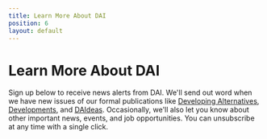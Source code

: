 ```yaml
---
title: Learn More About DAI
position: 6
layout: default
---
```


# Learn More About DAI

Sign up below to receive news alerts from DAI. We'll send out word when we have new issues of our formal publications like [Developing Alternatives][1], [Developments][2], and [DAIdeas][3]. Occasionally, we'll also let you know about other important news, events, and job opportunities. You can unsubscribe at any time with a single click.

[1]: /publications/developing-alternatives
[2]: /publications/developments
[3]: /publications/daideas
